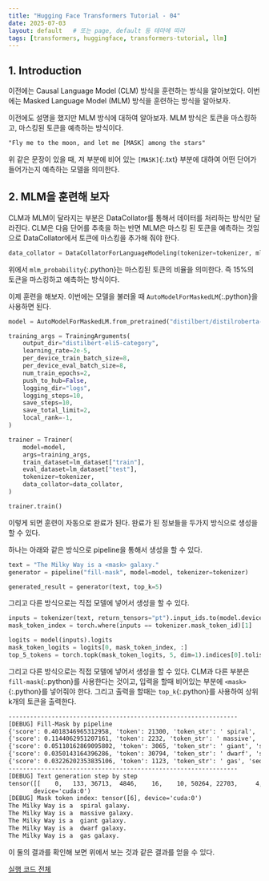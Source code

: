 ```yaml
---
title: "Hugging Face Transformers Tutorial - 04"
date: 2025-07-03
layout: default   # 또는 page, default 등 테마에 따라
tags: [transformers, huggingface, transformers-tutorial, llm]
---
```


## 1. Introduction

이전에는 Causal Language Model (CLM) 방식을 훈련하는 방식을 알아보았다. 이번에는 Masked Language Model (MLM) 방식을 훈련하는 방식을 알아보자.

이전에도 설명을 했지만 MLM 방식에 대하여 알아보자. MLM 방식은 토큰을 마스킹하고, 마스킹된 토큰을 예측하는 방식이다.

```txt
"Fly me to the moon, and let me [MASK] among the stars"
```

위 같은 문장이 있을 때, 저 부분에 비어 있는 `[MASK]`{:.txt} 부분에 대하여 어떤 단어가 들어가는지 예측하는 모델을 의미한다.

## 2. MLM을 훈련해 보자

CLM과 MLM이 달라지는 부분은 DataCollator를 통해서 데이터를 처리하는 방식만 달라진다. CLM은 다음 단어를 추축을 하는 반면 MLM은 마스킹 된 토큰을 예측하는 것임으로 DataCollator에서 토큰에 마스킹을 추가해 줘야 한다.

```python
data_collator = DataCollatorForLanguageModeling(tokenizer=tokenizer, mlm_probability=0.15)
```

위에서 `mlm_probability`{:.python}는 마스킹된 토큰의 비율을 의미한다. 즉 15%의 토큰을 마스킹하고 예측하는 방식이다. 

이제 훈련을 해보자. 이번에는 모델을 불러올 때 `AutoModelForMaskedLM`{:.python}을 사용하면 된다.

```python
model = AutoModelForMaskedLM.from_pretrained("distilbert/distilroberta-base", torch_dtype="auto")

training_args = TrainingArguments(
    output_dir="distilbert-eli5-category",
    learning_rate=2e-5,
    per_device_train_batch_size=8,
    per_device_eval_batch_size=8,
    num_train_epochs=2,
    push_to_hub=False,
    logging_dir="logs",
    logging_steps=10,
    save_steps=10,
    save_total_limit=2,
    local_rank=-1,
)

trainer = Trainer(
    model=model,
    args=training_args,
    train_dataset=lm_dataset["train"],
    eval_dataset=lm_dataset["test"],
    tokenizer=tokenizer,
    data_collator=data_collator,
)

trainer.train()
```

이렇게 되면 훈련이 자동으로 완료가 된다. 완료가 된 정보들을 두가지 방식으로 생성을 할 수 있다.

하나는 아래와 같은 방식으로 pipeline을 통해서 생성을 할 수 있다.
```python
text = "The Milky Way is a <mask> galaxy."
generator = pipeline("fill-mask", model=model, tokenizer=tokenizer)

generated_result = generator(text, top_k=5)
```

그리고 다른 방식으로는 직접 모델에 넣어서 생성을 할 수 있다. 

```python
inputs = tokenizer(text, return_tensors="pt").input_ids.to(model.device)
mask_token_index = torch.where(inputs == tokenizer.mask_token_id)[1]

logits = model(inputs).logits
mask_token_logits = logits[0, mask_token_index, :]
top_5_tokens = torch.topk(mask_token_logits, 5, dim=1).indices[0].tolist()
```

그리고 다른 방식으로는 직접 모델에 넣어서 생성을 할 수 있다. CLM과 다른 부분은 `fill-mask`{:.python}를 사용한다는 것이고, 입력을 할때 비어있는 부분에 `<mask>`{:.python}를 넣어줘야 한다. 그리고 출력을 할때는 `top_k`{:.python}를 사용하여 상위 k개의 토큰을 출력한다.

```txt
----------------------------------------------------------------
[DEBUG] Fill-Mask by pipeline
{'score': 0.4018346965312958, 'token': 21300, 'token_str': ' spiral', 'sequence': 'The Milky Way is a spiral galaxy.'}
{'score': 0.1144062951207161, 'token': 2232, 'token_str': ' massive', 'sequence': 'The Milky Way is a massive galaxy.'}
{'score': 0.05110162869095802, 'token': 3065, 'token_str': ' giant', 'sequence': 'The Milky Way is a giant galaxy.'}
{'score': 0.0350143164396286, 'token': 30794, 'token_str': ' dwarf', 'sequence': 'The Milky Way is a dwarf galaxy.'}
{'score': 0.03226202353835106, 'token': 1123, 'token_str': ' gas', 'sequence': 'The Milky Way is a gas galaxy.'}
----------------------------------------------------------------
[DEBUG] Text generation step by step
tensor([[    0,   133, 36713,  4846,    16,    10, 50264, 22703,     4,     2]],
       device='cuda:0')
[DEBUG] Mask token index: tensor([6], device='cuda:0')
The Milky Way is a  spiral galaxy.
The Milky Way is a  massive galaxy.
The Milky Way is a  giant galaxy.
The Milky Way is a  dwarf galaxy.
The Milky Way is a  gas galaxy.
```

이 둘의 결과를 확인해 보면 위에서 보는 것과 같은 결과를 얻을 수 있다.

[실행 코드 전체](https://github.com/sehwanhong/LLM/blob/main/python_codes/transformer_04.py)